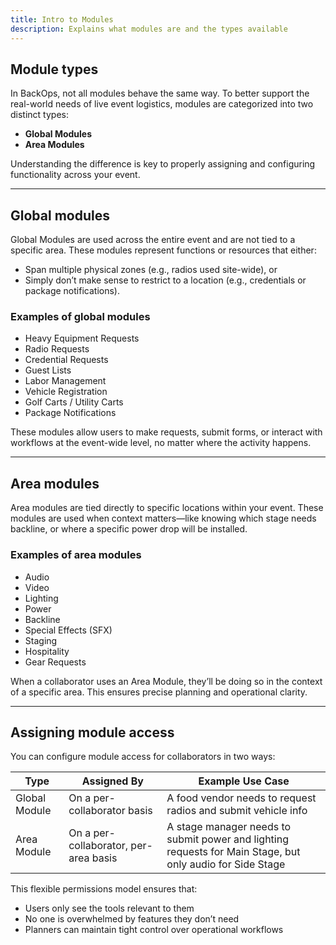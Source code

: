 ```yaml
---
title: Intro to Modules
description: Explains what modules are and the types available
---
```


## Module types

In BackOps, not all modules behave the same way. To better support the real-world needs of live event logistics, modules are categorized into two distinct types:

- **Global Modules**
- **Area Modules**

Understanding the difference is key to properly assigning and configuring functionality across your event.

---

## Global modules

Global Modules are used across the entire event and are not tied to a specific area. These modules represent functions or resources that either:

- Span multiple physical zones (e.g., radios used site-wide), or
- Simply don’t make sense to restrict to a location (e.g., credentials or package notifications).

### Examples of global modules

- Heavy Equipment Requests  
- Radio Requests  
- Credential Requests  
- Guest Lists  
- Labor Management  
- Vehicle Registration  
- Golf Carts / Utility Carts  
- Package Notifications  

These modules allow users to make requests, submit forms, or interact with workflows at the event-wide level, no matter where the activity happens.

---

## Area modules

Area modules are tied directly to specific locations within your event. These modules are used when context matters—like knowing which stage needs backline, or where a specific power drop will be installed.

### Examples of area modules

- Audio  
- Video  
- Lighting  
- Power  
- Backline  
- Special Effects (SFX)  
- Staging  
- Hospitality  
- Gear Requests  

When a collaborator uses an Area Module, they’ll be doing so in the context of a specific area. This ensures precise planning and operational clarity.

---

## Assigning module access

You can configure module access for collaborators in two ways:

| Type    | Assigned By                      | Example Use Case                                                                           |
|----------------|----------------------------------|---------------------------------------------------------------------------------------------|
| Global Module  | On a per-collaborator basis      | A food vendor needs to request radios and submit vehicle info                              |
| Area Module    | On a per-collaborator, per-area basis | A stage manager needs to submit power and lighting requests for Main Stage, but only audio for Side Stage |

This flexible permissions model ensures that:

- Users only see the tools relevant to them  
- No one is overwhelmed by features they don’t need  
- Planners can maintain tight control over operational workflows  
